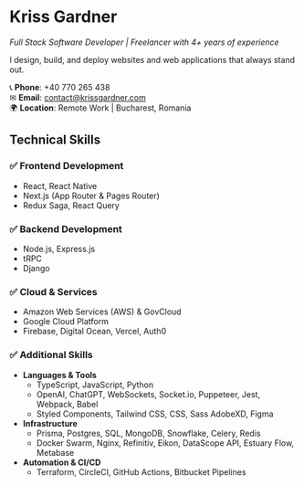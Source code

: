 # Kriss Gardner

*Full Stack Software Developer | Freelancer with 4+ years of experience*  

I design, build, and deploy websites and web applications that always stand out.  

📞 **Phone**: +40 770 265 438  
✉ **Email**: [contact@krissgardner.com](mailto:contact@krissgardner.com)  
🌍 **Location**: Remote Work | Bucharest, Romania  

## **Technical Skills**

### ✅ **Frontend Development**
- React, React Native  
- Next.js (App Router & Pages Router)
- Redux Saga, React Query

### ✅ **Backend Development**
- Node.js, Express.js
- tRPC
- Django

### ✅ **Cloud & Services**
- Amazon Web Services (AWS) & GovCloud
- Google Cloud Platform
- Firebase, Digital Ocean, Vercel, Auth0

### ✅ Additional Skills
- __Languages & Tools__  
  - TypeScript, JavaScript, Python
  - OpenAI, ChatGPT, WebSockets, Socket.io, Puppeteer, Jest, Webpack, Babel
  - Styled Components, Tailwind CSS, CSS, Sass AdobeXD, Figma
- __Infrastructure__  
  - Prisma, Postgres, SQL, MongoDB, Snowflake, Celery, Redis
  - Docker Swarm, Nginx, Refinitiv, Eikon, DataScope API, Estuary Flow, Metabase
- __Automation & CI/CD__  
  - Terraform, CircleCI, GitHub Actions, Bitbucket Pipelines  
